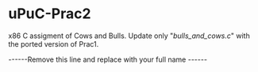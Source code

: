 # uPuC-Prac2
x86 C assigment of Cows and Bulls.
Update only "_bulls_and_cows.c_" with the ported version of Prac1.

------Remove this line and replace with your full name ------
